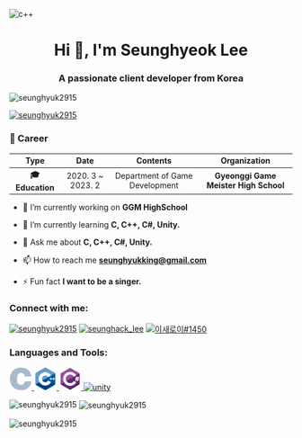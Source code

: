 ![c++](https://raw.githubusercontent.com/rrrmaster/rrrmaster/master/c-animation.gif)
<h1 align="center">Hi 👋, I'm Seunghyeok Lee</h1>
<h3 align="center">A passionate client developer from Korea</h3>

<p align="left"> <img src="https://komarev.com/ghpvc/?username=seunghyuk2915&label=Profile%20views&color=0e75b6&style=flat" alt="seunghyuk2915" /> </p>

<p align="left"> <a href="https://github.com/ryo-ma/github-profile-trophy"><img src="https://github-profile-trophy.vercel.app/?username=seunghyuk2915" alt="seunghyuk2915" /></a> </p>

### :purple_heart: Career

| **Type** | **Date** | **Contents** | **Organization** |
|:--------:|:--------:|:--------:|:--------:|
| **:mortar_board: Education** | 2020. 3 ~ 2023. 2 | Department of Game Development | **Gyeonggi Game Meister High School** |

- 🔭 I’m currently working on **GGM HighSchool**

- 🌱 I’m currently learning **C, C++, C#, Unity.**

- 💬 Ask me about **C, C++, C#, Unity.**

- 📫 How to reach me **seunghyukking@gmail.com**

- ⚡ Fun fact **I want to be a singer.**

<h3 align="left">Connect with me:</h3>
<p align="left">
<a href="https://fb.com/seunghyuk2915" target="blank"><img align="center" src="https://cdn.jsdelivr.net/npm/simple-icons@3.0.1/icons/facebook.svg" alt="seunghyuk2915" height="30" width="40" /></a>
<a href="https://instagram.com/seunghack_lee" target="blank"><img align="center" src="https://cdn.jsdelivr.net/npm/simple-icons@3.0.1/icons/instagram.svg" alt="seunghack_lee" height="30" width="40" /></a>
<a href="https://discord.gg/이새로이#1450" target="blank"><img align="center" src="https://cdn.jsdelivr.net/npm/simple-icons@3.0.1/icons/discord.svg" alt="이새로이#1450" height="30" width="40" /></a>
</p>

<h3 align="left">Languages and Tools:</h3>
<p align="left"> <a href="https://www.cprogramming.com/" target="_blank"> <img src="https://raw.githubusercontent.com/devicons/devicon/master/icons/c/c-original.svg" alt="c" width="40" height="40"/> </a> <a href="https://www.w3schools.com/cpp/" target="_blank"> <img src="https://raw.githubusercontent.com/devicons/devicon/master/icons/cplusplus/cplusplus-original.svg" alt="cplusplus" width="40" height="40"/> </a> <a href="https://www.w3schools.com/cs/" target="_blank"> <img src="https://raw.githubusercontent.com/devicons/devicon/master/icons/csharp/csharp-original.svg" alt="csharp" width="40" height="40"/> </a> <a href="https://unity.com/" target="_blank"> <img src="https://www.vectorlogo.zone/logos/unity3d/unity3d-icon.svg" alt="unity" width="40" height="40"/> </a> </p>

<p><img align="left" src="https://github-readme-stats.vercel.app/api/top-langs?username=seunghyuk2915&show_icons=true&locale=en&layout=compact" alt="seunghyuk2915" /></p>

<p>&nbsp;<img align="center" src="https://github-readme-stats.vercel.app/api?username=seunghyuk2915&show_icons=true&locale=en" alt="seunghyuk2915" /></p>

<p><img align="center" src="https://github-readme-streak-stats.herokuapp.com/?user=seunghyuk2915&" alt="seunghyuk2915" /></p>

